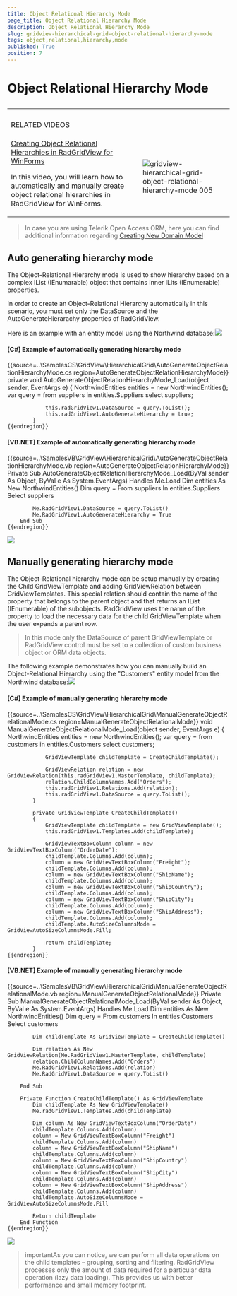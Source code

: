 ```yaml
---
title: Object Relational Hierarchy Mode
page_title: Object Relational Hierarchy Mode
description: Object Relational Hierarchy Mode
slug: gridview-hierarchical-grid-object-relational-hierarchy-mode
tags: object,relational,hierarchy,mode
published: True
position: 7
---
```


# Object Relational Hierarchy Mode



## 
<table><th><tr><td>

RELATED VIDEOS</td><td></td></tr></th><tr><td>[Creating Object Relational Hierarchies in RadGridView for WinForms](http://tv.telerik.com/watch/winforms/creating-object-relational-hierarchies-in-radgridview-for-winforms)

In this video, you will learn how to automatically and manually create object relational hierarchies in RadGridView for WinForms.
              </td><td>![gridview-hierarchical-grid-object-relational-hierarchy-mode 005](images/gridview-hierarchical-grid-object-relational-hierarchy-mode005.png)</td></tr></table>

>In case you are using Telerik Open Access ORM, here you can find additional information regarding
            [Creating New Domain Model](http://documentation.telerik.com/openaccess-orm/developers-guide/openaccess-orm-domain-model/model-definition-basics/openaccess-tasks-update-schema-mechanisms-update-db-from-model)

## Auto generating hierarchy mode 

The Object-Relational Hierarchy mode is used to show hierarchy based on a complex IList (IEnumarable) object that contains inner ILits (IEnumerable) properties.

In order to create an Object-Relational Hierarchy automatically in this scenario, you must set only the DataSource and the AutoGenerateHierarachy properties of RadGridView.

Here is an example with an entity model using the Northwind database:![](images/gridview-hierarchical-grid-object-relational-hierarchy-mode001.png)

#### __[C#] Example of automatically generating hierarchy mode__

{{source=..\SamplesCS\GridView\HierarchicalGrid\AutoGenerateObjectRelationHierarchyMode.cs region=AutoGenerateObjectRelationHierarchyMode}}
	        private void AutoGenerateObjectRelationHierarchyMode_Load(object sender, EventArgs e)
	        {
	            NorthwindEntities entities = new NorthwindEntities();
	            var query = from suppliers in entities.Suppliers select suppliers;
	
	            this.radGridView1.DataSource = query.ToList();
	            this.radGridView1.AutoGenerateHierarchy = true;
	        }
	{{endregion}}



#### __[VB.NET] Example of automatically generating hierarchy mode__

{{source=..\SamplesVB\GridView\HierarchicalGrid\AutoGenerateObjectRelationHierarchyMode.vb region=AutoGenerateObjectRelationHierarchyMode}}
	    Private Sub AutoGenerateObjectRelationHierarchyMode_Load(ByVal sender As Object, ByVal e As System.EventArgs) Handles Me.Load
	        Dim entities As New NorthwindEntities()
	        Dim query = From suppliers In entities.Suppliers Select suppliers
	
	        Me.RadGridView1.DataSource = query.ToList()
	        Me.RadGridView1.AutoGenerateHierarchy = True
	    End Sub
	{{endregion}}

![](images/gridview-hierarchical-grid-object-relational-hierarchy-mode002.png)

## Manually generating hierarchy mode 

The Object-Relational hierarchy mode can be setup manually by creating the Child GridViewTemplate and adding GridViewRelation between GridViewTemplates. This special relation should contain the name of the property that belongs to the parent object and that returns  an IList (IEnumerable)  of the subobjects.  RadGridView uses the name of the property to load the necessary data for the child GridViewTemplate when the user expands a parent row.

>In this mode only the DataSource of parent  GridViewTemplate or RadGridView control must be set to a collection of custom business object or ORM data objects.

The following example demonstrates how you can manually build an Object-Relational Hierarchy using the "Customers" entity model from the Northwind database:![](images/gridview-hierarchical-grid-object-relational-hierarchy-mode003.png)

#### __[C#] Example of manually generating hierarchy mode__

{{source=..\SamplesCS\GridView\HierarchicalGrid\ManualGenerateObjectRelationalMode.cs region=ManualGenerateObjectRelationalMode}}
	        void ManualGenerateObjectRelationalMode_Load(object sender, EventArgs e)
	        {
	            NorthwindEntities entities = new NorthwindEntities();
	            var query = from customers in entities.Customers select customers;
	
	            GridViewTemplate childTemplate = CreateChildTemplate();
	
	            GridViewRelation relation = new GridViewRelation(this.radGridView1.MasterTemplate, childTemplate);
	            relation.ChildColumnNames.Add("Orders");
	            this.radGridView1.Relations.Add(relation);
	            this.radGridView1.DataSource = query.ToList();
	        }
	
	        private GridViewTemplate CreateChildTemplate()
	        {
	            GridViewTemplate childTemplate = new GridViewTemplate();
	            this.radGridView1.Templates.Add(childTemplate);
	
	            GridViewTextBoxColumn column = new GridViewTextBoxColumn("OrderDate");
	            childTemplate.Columns.Add(column);
	            column = new GridViewTextBoxColumn("Freight");
	            childTemplate.Columns.Add(column);
	            column = new GridViewTextBoxColumn("ShipName");
	            childTemplate.Columns.Add(column);
	            column = new GridViewTextBoxColumn("ShipCountry");
	            childTemplate.Columns.Add(column);
	            column = new GridViewTextBoxColumn("ShipCity");
	            childTemplate.Columns.Add(column);
	            column = new GridViewTextBoxColumn("ShipAddress");
	            childTemplate.Columns.Add(column);
	            childTemplate.AutoSizeColumnsMode = GridViewAutoSizeColumnsMode.Fill;
	
	            return childTemplate;
	        }
	{{endregion}}



#### __[VB.NET] Example of manually generating hierarchy mode__

{{source=..\SamplesVB\GridView\HierarchicalGrid\ManualGenerateObjectRelationalMode.vb region=ManualGenerateObjectRelationalMode}}
	    Private Sub ManualGenerateObjectRelationalMode_Load(ByVal sender As Object, ByVal e As System.EventArgs) Handles Me.Load
	        Dim entities As New NorthwindEntities()
	        Dim query = From customers In entities.Customers Select customers
	
	        Dim childTemplate As GridViewTemplate = CreateChildTemplate()
	
	        Dim relation As New GridViewRelation(Me.RadGridView1.MasterTemplate, childTemplate)
	        relation.ChildColumnNames.Add("Orders")
	        Me.RadGridView1.Relations.Add(relation)
	        Me.RadGridView1.DataSource = query.ToList()
	
	    End Sub
	
	    Private Function CreateChildTemplate() As GridViewTemplate
	        Dim childTemplate As New GridViewTemplate()
	        Me.radGridView1.Templates.Add(childTemplate)
	
	        Dim column As New GridViewTextBoxColumn("OrderDate")
	        childTemplate.Columns.Add(column)
	        column = New GridViewTextBoxColumn("Freight")
	        childTemplate.Columns.Add(column)
	        column = New GridViewTextBoxColumn("ShipName")
	        childTemplate.Columns.Add(column)
	        column = New GridViewTextBoxColumn("ShipCountry")
	        childTemplate.Columns.Add(column)
	        column = New GridViewTextBoxColumn("ShipCity")
	        childTemplate.Columns.Add(column)
	        column = New GridViewTextBoxColumn("ShipAddress")
	        childTemplate.Columns.Add(column)
	        childTemplate.AutoSizeColumnsMode = GridViewAutoSizeColumnsMode.Fill
	
	        Return childTemplate
	    End Function
	{{endregion}}

![](images/gridview-hierarchical-grid-object-relational-hierarchy-mode004.png)

>importantAs you can notice, we can perform all data operations on the child templates – grouping, sorting and filtering. RadGridView processes only the amount of data required for a particular data operation (lazy data loading). This provides us with better performance and small memory footprint.
